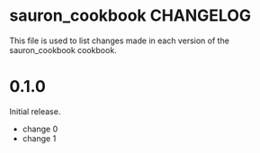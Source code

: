 # sauron_cookbook CHANGELOG

This file is used to list changes made in each version of the sauron_cookbook cookbook.

# 0.1.0

Initial release.

- change 0
- change 1

